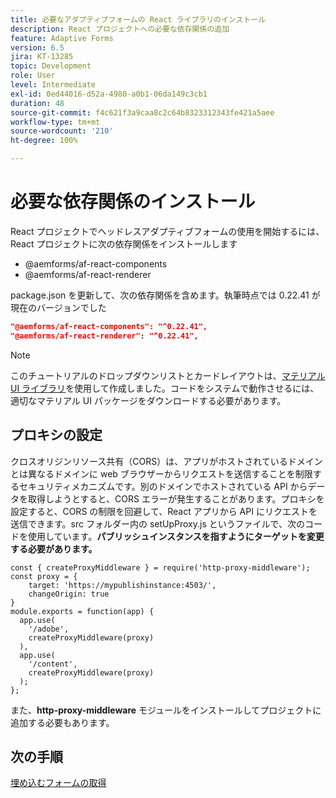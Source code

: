 ```yaml
---
title: 必要なアダプティブフォームの React ライブラリのインストール
description: React プロジェクトへの必要な依存関係の追加
feature: Adaptive Forms
version: 6.5
jira: KT-13285
topic: Development
role: User
level: Intermediate
exl-id: 0ed44016-d52a-4980-a0b1-06da149c3cb1
duration: 48
source-git-commit: f4c621f3a9caa8c2c64b8323312343fe421a5aee
workflow-type: tm+mt
source-wordcount: '210'
ht-degree: 100%

---
```


# 必要な依存関係のインストール

React プロジェクトでヘッドレスアダプティブフォームの使用を開始するには、React プロジェクトに次の依存関係をインストールします

* @aemforms/af-react-components
* @aemforms/af-react-renderer

package.json を更新して、次の依存関係を含めます。執筆時点では 0.22.41 が現在のバージョンでした

```json
"@aemforms/af-react-components": "^0.22.41",
"@aemforms/af-react-renderer": "^0.22.41",
```

>[!NOTE]
>
>このチュートリアルのドロップダウンリストとカードレイアウトは、[マテリアル UI ライブラリ](https://mui.com/)を使用して作成しました。コードをシステムで動作させるには、適切なマテリアル UI パッケージをダウンロードする必要があります。

## プロキシの設定

クロスオリジンリソース共有（CORS）は、アプリがホストされているドメインとは異なるドメインに web ブラウザーからリクエストを送信することを制限するセキュリティメカニズムです。別のドメインでホストされている API からデータを取得しようとすると、CORS エラーが発生することがあります。プロキシを設定すると、CORS の制限を回避して、React アプリから API にリクエストを送信できます。src フォルダー内の setUpProxy.js というファイルで、次のコードを使用しています。**パブリッシュインスタンスを指すようにターゲットを変更する必要があります。**

```
const { createProxyMiddleware } = require('http-proxy-middleware');
const proxy = {
    target: 'https://mypublishinstance:4503/',
    changeOrigin: true
}
module.exports = function(app) {
  app.use(
    '/adobe',
    createProxyMiddleware(proxy)
  ),
  app.use(
    '/content',
    createProxyMiddleware(proxy)
  );
};
```

また、**http-proxy-middleware** モジュールをインストールしてプロジェクトに追加する必要もあります。

## 次の手順

[埋め込むフォームの取得](./fetch-the-form.md)
